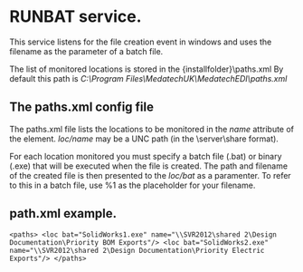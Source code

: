 # RUNBAT service.

This service listens for the file creation event in windows and uses the filename as the parameter of a batch file.

The list of monitored locations is stored in the {installfolder}\paths.xml
By default this path is *C:\Program Files\MedatechUK\MedatechEDI\paths.xml*

<?xml version="1.0"?>

## The paths.xml config file

The paths.xml file lists the locations to be monitored in the *name* attribute of the *<loc>* element.
*loc/name* may be a UNC path (in the \\server\share format).

For each location monitored you must specify a batch file (.bat) or binary (.exe) that will be executed when the file is created.
The path and filename of the created file is then presented to the *loc/bat* as a paramenter.
To refer to this in a batch file, use %1 as the placeholder for your filename.

## path.xml example.

`<paths>
<loc bat="SolidWorks1.exe" name="\\SVR2012\shared 2\Design Documentation\Priority BOM Exports"/>
<loc bat="SolidWorks2.exe" name="\\SVR2012\shared 2\Design Documentation\Priority Electric Exports"/>
</paths>`